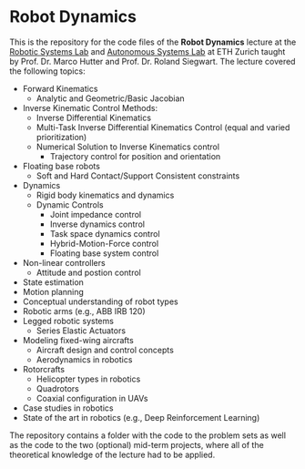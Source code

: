 # Robot Dynamics

This is the repository for the code files of the **Robot Dynamics** lecture at the [Robotic Systems Lab](http://www.rsl.ethz.ch/) and [Autonomous Systems Lab](https://asl.ethz.ch) at ETH Zurich taught by Prof. Dr. Marco Hutter and Prof. Dr. Roland Siegwart. The lecture covered the following topics:

- Forward Kinematics 
    - Analytic and Geometric/Basic Jacobian
- Inverse Kinematic Control Methods:
    -  Inverse Differential Kinematics
    -  Multi-Task Inverse Differential Kinematics Control (equal  and varied prioritization)
    - Numerical Solution to Inverse Kinematics control
        - Trajectory control for position and orientation
- Floating base robots
    - Soft and Hard Contact/Support Consistent constraints
- Dynamics
    - Rigid body kinematics and dynamics 
    - Dynamic Controls
        - Joint impedance control
        - Inverse dynamics control
        - Task space dynamics control
        - Hybrid-Motion-Force control
        - Floating base system control
- Non-linear controllers
    - Attitude and postion control
- State estimation
- Motion planning
- Conceptual understanding of robot types
- Robotic arms (e.g., ABB IRB 120)
- Legged robotic systems
    - Series Elastic Actuators
- Modeling fixed-wing aircrafts
    - Aircraft design and control concepts
    - Aerodynamics in robotics
- Rotorcrafts  
    - Helicopter types in robotics
    - Quadrotors
    - Coaxial configuration in UAVs
- Case studies in robotics
- State of the art in robotics (e.g., Deep Reinforcement Learning)

The repository contains a folder with the code to the problem sets as well as the code to the two (optional) mid-term projects, where all of the theoretical knowledge of the lecture had to be applied. 